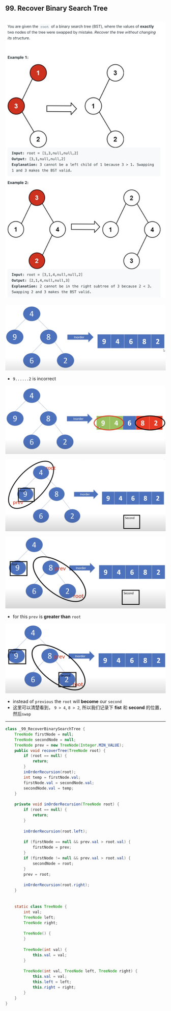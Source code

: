 ## 99. Recover Binary Search Tree
![](img/2022-12-26-15-27-29.png)
---
![](img/2022-12-26-17-29-47.png)

- `9......2` is incorrect

![](img/2022-12-26-17-33-47.png)

![](img/2022-12-26-17-35-51.png)

![](img/2022-12-26-17-36-35.png)
- for this `prev` is **greater than** `root`

![](img/2022-12-26-17-38-59.png)
- instead of `previous` the `root` will **become** our `second`
- 这里可以清楚看到， `9 > 4`, `8 > 2`, 所以我们记录下 **fist** 和 **second** 的位置， 然后`swap`

---

```java
class _99_RecoverBinarySearchTree {
    TreeNode firstNode = null;
    TreeNode secondNode = null;
    TreeNode prev = new TreeNode(Integer.MIN_VALUE);
    public void recoverTree(TreeNode root) {
        if (root == null) {
            return;
        }
        inOrderRecursion(root);
        int temp = firstNode.val;
        firstNode.val = secondNode.val;
        secondNode.val = temp;
    }

    private void inOrderRecursion(TreeNode root) {
        if (root == null) {
            return;
        }

        inOrderRecursion(root.left);

        if (firstNode == null && prev.val > root.val) {
            firstNode = prev;
        }
        if (firstNode != null && prev.val > root.val) {
            secondNode = root;
        }
        prev = root;

        inOrderRecursion(root.right);
    }


    static class TreeNode {
        int val;
        TreeNode left;
        TreeNode right;

        TreeNode() {
        }

        TreeNode(int val) {
            this.val = val;
        }

        TreeNode(int val, TreeNode left, TreeNode right) {
            this.val = val;
            this.left = left;
            this.right = right;
        }
    }
}
```